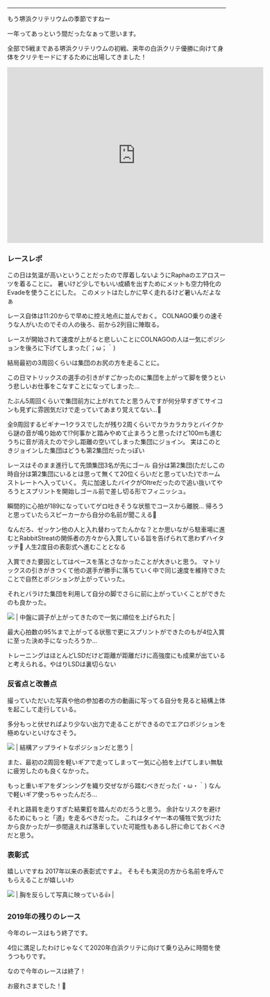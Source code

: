 
---
もう堺浜クリテリウムの季節ですねー

一年ってあっという間だったなぁって思います。

全部で5戦まである堺浜クリテリウムの初戦、来年の白浜クリテ優勝に向けて身体をクリテモードにするために出場してきました！

<iframe allowtransparency="true" frameborder="0" height="405" scrolling="no" src="https://www.strava.com/activities/2884293535/embed/8a5c78f4abc6db096c0e2f3e04c9e05b6b1f2de2" width="590"></iframe>

### レースレポ
この日は気温が高いということだったので厚着しないようにRaphaのエアロスーツを着ることに。
暑いけど少しでもいい成績を出すためにメットも空力特化のEvadeを使うことにした。
このメットはたしかに早く走れるけど暑いんだよなぁ

レース自体は11:20からで早めに控え地点に並んでおく。
COLNAGO乗りの速そうな人がいたのでその人の後ろ、前から2列目に陣取る。

レースが開始されて速度が上がると悲しいことにCOLNAGOの人は一気にポジションを後ろに下げてしまった(´；ω；｀)

結局最初の3周回くらいは集団のお尻の方を走ることに。

この日マトリックスの選手の引きがすごかったのに集団を上がって脚を使うという悲しいお仕事をこなすことになってしまった...

たぶん5周回くらいで集団前方に上がれてたと思うんですが何分早すぎてサイコンも見ずに雰囲気だけで走っていてあまり覚えてない...🙏

全9周回するビギナー1クラスでしたが残り2周くらいでカラカラカラとバイクから謎の音が鳴り始めて!?何事かと踏みやめて止まろうと思ったけど100mも進むうちに音が消えたので少し距離の空いてしまった集団にジョイン。
実はこのときジョインした集団はどうも第2集団だったっぽい

レースはそのまま進行して先頭集団3名が先にゴール
自分は第2集団(ただしこの時自分は第2集団にいるとは思って無くて20位くらいだと思っていた)でホームストレートへ入っていく。
先に加速したバイクがOltreだったので追い抜いてやろうとスプリントを開始しゴール前で差し切る形でフィニッシュ。

瞬間的に心拍が189になっていてゲロ吐きそうな状態でコースから離脱...
帰ろうと思っていたらスピーカーから自分の名前が聞こえる🤔

なんだろ、ゼッケン他の人と入れ替わってたんかな？とか思いながら駐車場に進むとRabbitStreatの関係者の方々から入賞している旨を告げられて思わずハイタッチ👐
人生2度目の表彰式へ進むこととなる

入賞できた要因としてはペースを落とさなかったことが大きいと思う。
マトリックスの引きがきつくて他の選手が勝手に落ちていく中で同じ速度を維持できたことで自然とポジションが上がっていった。

それとバラけた集団を利用して自分の脚でさらに前に上がっていくことができたのも良かった。

[![](https://2.bp.blogspot.com/-GcO1t1_BB9E/XdpzYmljzxI/AAAAAAAAAgw/S_-y4jCorOMhuuC5zCWNjxcNotiBZtKXgCK4BGAYYCw/s320/%25E3%2582%25B9%25E3%2582%25AF%25E3%2583%25AA%25E3%2583%25BC%25E3%2583%25B3%25E3%2582%25B7%25E3%2583%25A7%25E3%2583%2583%25E3%2583%2588%2B2019-11-24%2B21.10.28.png)](http://2.bp.blogspot.com/-GcO1t1_BB9E/XdpzYmljzxI/AAAAAAAAAgw/S_-y4jCorOMhuuC5zCWNjxcNotiBZtKXgCK4BGAYYCw/s1600/%25E3%2582%25B9%25E3%2582%25AF%25E3%2583%25AA%25E3%2583%25BC%25E3%2583%25B3%25E3%2582%25B7%25E3%2583%25A7%25E3%2583%2583%25E3%2583%2588%2B2019-11-24%2B21.10.28.png)
| 中盤に調子が上がってきたので一気に順位を上げられた |


最大心拍数の95%まで上がってる状態で更にスプリントができたのもが4位入賞に至った決め手になったろうか...

トレーニングはほとんどLSDだけど距離が距離だけに高強度にも成果が出ていると考えられる。やはりLSDは裏切らない



### 反省点と改善点

撮っていただいた写真や他の参加者の方の動画に写ってる自分を見ると結構上体を起こして走行している。

多分もっと伏せればより少ない出力で走ることができるのでエアロポジションを極めないといけなさそう。

[![](https://4.bp.blogspot.com/-9-HFsN9_Mio/Xdp0GzIcjWI/AAAAAAAAAg8/B18UnvldL5oK6y7paSzSi_u2b-RIkQBPgCK4BGAYYCw/s320/1574510483998.jpg)](http://4.bp.blogspot.com/-9-HFsN9_Mio/Xdp0GzIcjWI/AAAAAAAAAg8/B18UnvldL5oK6y7paSzSi_u2b-RIkQBPgCK4BGAYYCw/s1600/1574510483998.jpg)
| 結構アップライトなポジションだと思う |

また、最初の2周回を軽いギアで走ってしまって一気に心拍を上げてしまい無駄に疲労したのも良くなかった。

もっと重いギアをダンシングを織り交ぜながら踏むべきだった(´・ω・｀)
なんで軽いギア使っちゃったんだろ...

それと路肩を走りすぎた結果釘を踏んだのだろうと思う。
余計なリスクを避けるためにもっと「道」を走るべきだった。
これはタイヤ一本の犠牲で気づけたから良かったが一歩間違えれば落車していた可能性もあるし肝に命じておくべきだと思う。


### 表彰式
嬉しいですね
2017年以来の表彰式ですよ。
そもそも実況の方から名前を呼んでもらえることが嬉しいわ


[![](https://2.bp.blogspot.com/-VtJiEseRIdE/Xdp0_6ISCjI/AAAAAAAAAhI/88qQOQDKqGU3eKOUubpBmlbwjzrzKRDwQCK4BGAYYCw/s320/1574510483949.jpg)](http://2.bp.blogspot.com/-VtJiEseRIdE/Xdp0_6ISCjI/AAAAAAAAAhI/88qQOQDKqGU3eKOUubpBmlbwjzrzKRDwQCK4BGAYYCw/s1600/1574510483949.jpg)
| 胸を反らして写真に映っている👍 |

### 2019年の残りのレース

今年のレースはもう終了です。

4位に満足したわけじゃなくて2020年白浜クリテに向けて乗り込みに時間を使うつもりです。

なので今年のレースは終了！



お疲れさまでした！🎉
